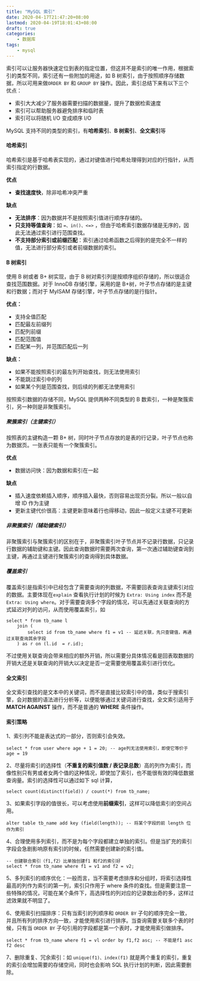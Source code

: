 ```yaml
---
title: "MySQL 索引"
date: 2020-04-17T21:47:20+08:00
lastmod: 2020-04-19T18:01:43+08:00
draft: true
categories:
    - 数据库
tags:
    - mysql
---
```


索引可以让服务器快速定位到表的指定位置，但这并不是索引的唯一作用，根据索引的类型不同，索引还有一些附加的用途，如 B 树索引，由于按照顺序存储数据，所以可用来做`ORDER BY` 和 `GROUP BY` 操作。因此，索引总结下来有以下三个优点：

<!--more-->

- 索引大大减少了服务器需要扫描的数据量，提升了数据检索速度
- 索引可以帮助服务器避免排序和临时表
- 索引可以将随机 I/O 变成顺序 I/O

MySQL 支持不同的类型的索引，有**哈希索引**、**B 树索引**、**全文索引**等

#### 哈希索引

哈希索引是基于哈希表实现的，通过对键值进行哈希处理得到对应的行指针，从而索引指定的行数据。

**优点**

- **查找速度快**，除非哈希冲突严重

**缺点**

- **无法排序**：因为数据并不是按照索引值进行顺序存储的。
- **只支持等值查询**：如 `=、in()、<=>` ，但由于哈希索引数据存储是无序的，因此无法通过索引进行范围查找。
- **不支持部分索引或前缀匹配**：索引通过哈希函数之后得到的是完全不一样的值，无法进行部分索引或者前缀数据的索引。

#### B 树索引

使用 B 树或者 B+ 树实现，由于 B 树对索引列是按顺序组织存储的，所以很适合查找范围数据。对于 InnoDB 存储引擎，采用的是 B+树，叶子节点存储的是主键和行数据；而对于 MyISAM 存储引擎，叶子节点存储的是行指针。

**优点：**

- 支持全值匹配
- 匹配最左前缀列
- 匹配列前缀
- 匹配范围值
- 匹配某一列，并范围匹配后一列

**缺点：**

- 如果不能按照索引的最左列开始查找，则无法使用索引
- 不能跳过索引中的列
- 如果某个列是范围查找，则后续的列都无法使用索引

按照索引数据的存储不同，MySQL 提供两种不同类型的 B 数索引，一种是聚簇索引，另一种则是非聚簇索引。

##### 聚簇索引（主键索引）

按照表的主键构造一颗 B+ 树，同时叶子节点存放的是表的行记录，叶子节点也称为数据页。一张表只能有一个聚簇索引。

**优点**

- 数据访问快：因为数据和索引在一起

**缺点**

- 插入速度依赖插入顺序，顺序插入最快，否则容易出现页分裂。所以一般以自增 ID 作为主键
- 更新主键代价很高：主键更新意味着行也得移动，因此一般定义主键不可更新

##### 非聚簇索引（辅助键索引）

非聚簇索引与聚簇索引的区别在于，非聚簇索引叶子节点并不记录行数据，只记录行数据的辅助键和主键。因此查询数据时需要两次查询，第一次通过辅助键查询到主键，再通过主键进行聚簇索引的查询得到具体数据。

##### 覆盖索引

覆盖索引是指索引中已经包含了需要查询的列数据，不需要回表查询主键索引对应的数据。主要体现在`explain` 查看执行计划的时候为 `Extra: Using index` 而不是 `Extra: Using where`。对于需要查询多个字段的情况，可以先通过关联查询的方式延迟对列的访问，从而使用覆盖索引，如

```mysql
select * from tb_name l
	join (
		select id from tb_name where f1 = v1 -- 延迟关联，先只查键值，再通过关联查询其余字段
	) as r on (l.id  = r.id);
```

不过使用关联查询会带来相应的额外开销，所以需要分具体情况看是回表取数据的开销大还是关联查询的开销大以决定是否一定需要使用覆盖索引进行优化。

#### 全文索引

全文索引查找的是文本中的关键词，而不是直接比较索引中的值，类似于搜索引擎，会对数据的语法进行分析等，以便能够通过关键词进行查找，全文索引适用于 **MATCH AGAINST** 操作，而不是普通的 **WHERE** 条件操作。

#### 索引策略

1、索引列不能是表达式的一部分，否则索引会失效。

```mysql
select * from user where age + 1 = 20; -- age列无法使用索引，即使它等价于 age = 19
```

2、尽量将索引的选择性（**不重复的索引值数 / 表记录总数**）高的列作为索引，而像性别只有男或者女两个值的这种情况，即使加了索引，也不能很有效的降低数据查询量。索引的选择性可以通过如下 sql 计算，

```mysql
select count(distinct(field)) / count(*) from tb_name;
```

3、如果索引字段的值很长，可以考虑使用**前缀索引**，这样可以降低索引的空间占用。

```mysql
alter table tb_name add key (field(length)); -- 将某个字段的前 length 位作为索引
```

4、合理使用多列索引，而不是为每个字段都建立单独的索引。但是当扩充的索引字段会急剧影响原有索引的时候，任然需要创建新的索引值。

```mysql
-- 创建联合索引（f1,f2）比单独创建f1 和f2的索引好
select * from tb_name where f1 = v1 and f2 = v2; 
```

5、多列索引的顺序优化：一般而言，当不需要考虑排序和分组时，将索引选择性最高的列作为索引的第一列，索引只作用于 where 条件的查找。但是需要注意一些特殊的情况，可能在某个条件下，高选择性的列对应的记录数出奇的多，这样过滤效果就不明显了。

6、使用索引扫描排序：只有当索引的列顺序和 `ORDER BY` 子句的顺序完全一致，并且所有列的排序方向一致，才能使用索引进行排序。当查询需要关联多个表的时候，只有当 `ORDER BY` 子句引用的字段都是第一个表时，才能使用索引做排序。

```mysql
select * from tb_name where f1 = vl order by f1,f2 asc; -- 不能是f1 asc f2 desc
```

7、删除重复、冗余索引：如 `unique(f1)、index(f1)` 就是两个重复的索引，重复的索引会增加需要的存储空间，同时也会影响 SQL 执行计划的判断，因此需要删除。
